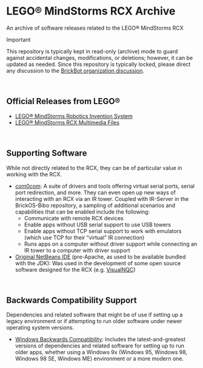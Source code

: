 # LEGO® MindStorms RCX Archive
An archive of software releases related to the LEGO® MindStorms RCX

> [!IMPORTANT]
> This repository is typically kept in read-only (archive) mode to guard against accidental changes, modifications, or deletions;
however, it can be updated as needed.  Since this repository is typically locked,
please direct any discussion to the [BrickBot organization discussion](https://github.com/orgs/BrickBot/discussions).

&nbsp;
## Official Releases from LEGO®
* [LEGO® MindStorms Robotics Invention System](https://github.com/BrickBot/Archive/releases/tag/LEGO)
* [LEGO® MindStorms RCX Multimedia Files](https://github.com/BrickBot/Archive/releases/tag/LEGO-Multimedia)

&nbsp;
## Supporting Software
While not directly related to the RCX, they can be of particular value in working with the RCX.
* [com0com](https://github.com/BrickBot/Archive/releases/tag/com0com): A suite of drivers and tools offering virtual serial ports, serial port redirection, and more.  They can even open up new ways of interacting with an RCX via an IR tower.  Coupled with IR-Server in the BrickOS-Bibo repository, a sampling of additional scenarios and capabilities that can be enabled include the following:
  + Communicate with remote RCX devices
  + Enable apps without USB serial support to use USB towers
  + Enable apps without TCP serial support to work with emulators (which use TCP for their “virtual” IR connection)
  + Runs apps on a computer without driver support while connecting an IR tower to a computer with driver support
* [Original NetBeans IDE](https://github.com/BrickBot/Archive/releases/tag/NetBeans) (pre-Apache, as used to be available bundled with the JDK): Was used in the development of some open source software designed for the RCX (e.g. [VisualNQC](https://github.com/BrickBot/VisualNQC))

&nbsp;
## Backwards Compatibility Support
Dependencies and related software that might be of use if setting up a legacy environment or if attempting to run older software under newer operating system versions.
* [Windows Backwards Compatibility](https://github.com/BrickBot/Archive/releases/tag/Win9x): Includes the latest-and-greatest versions of dependencies and related software for setting up to run older apps, whether using a Windows 9x (Windows 95, Windows 98, Windows 98 SE, Windows ME) environment or a more modern one.
